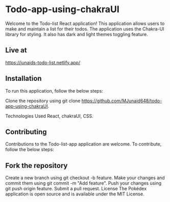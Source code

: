 # Todo-app-using-chakraUI
Welcome to the Todo-list React application! This application allows users to make and maintain a list for their todos. The application uses the Chakra-UI library for styling. It also has dark and light themes toggling feature.
## Live at
https://junaids-todo-list.netlify.app/

## Installation
To run this application, follow the below steps:

Clone the repository using git clone https://github.com/MJunaid648/todo-app-using-chakraUI. 

Technologies Used React, chakraUI, CSS.
## Contributing 
Contributions to the Todo-list-app application are welcome. To contribute, follow the below steps:

## Fork the repository 
Create a new branch using git checkout -b feature. Make your changes and commit them using git commit -m "Add feature". Push your changes using git push origin feature. Submit a pull request. License The Pokédex application is open source and is available under the MIT License.
